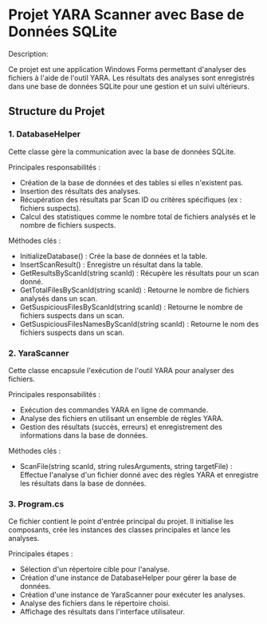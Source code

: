 # Projet YARA Scanner avec Base de Données SQLite
Description: 

Ce projet est une application Windows Forms permettant d'analyser des fichiers à l'aide de l'outil YARA. Les résultats des analyses sont enregistrés dans une base de données SQLite pour une gestion et un suivi ultérieurs.

## Structure du Projet
### 1. DatabaseHelper

Cette classe gère la communication avec la base de données SQLite.

Principales responsabilités :

- Création de la base de données et des tables si elles n'existent pas.  
- Insertion des résultats des analyses.  
- Récupération des résultats par Scan ID ou critères spécifiques (ex : fichiers suspects).  
- Calcul des statistiques comme le nombre total de fichiers analysés et le nombre de fichiers suspects.  

Méthodes clés :

- InitializeDatabase() : Crée la base de données et la table.  
- InsertScanResult() : Enregistre un résultat dans la table.  
- GetResultsByScanId(string scanId) : Récupère les résultats pour un scan donné.  
- GetTotalFilesByScanId(string scanId) : Retourne le nombre de fichiers analysés dans un scan.  
- GetSuspiciousFilesByScanId(string scanId) : Retourne le nombre de fichiers suspects dans un scan.
- GetSuspiciousFilesNamesByScanId(string scanId) : Retourne le nom des fichiers suspects dans un scan.

### 2. YaraScanner

Cette classe encapsule l'exécution de l'outil YARA pour analyser des fichiers.

Principales responsabilités :

- Exécution des commandes YARA en ligne de commande.  
- Analyse des fichiers en utilisant un ensemble de règles YARA.   
- Gestion des résultats (succès, erreurs) et enregistrement des informations dans la base de données.  

Méthodes clés :

- ScanFile(string scanId, string rulesArguments, string targetFile) : Effectue l'analyse d'un fichier donné avec des règles YARA et enregistre les résultats dans la base de données.  

### 3. Program.cs

Ce fichier contient le point d'entrée principal du projet. Il initialise les composants, crée les instances des classes principales et lance les analyses.  

Principales étapes :  
- Sélection d'un répertoire cible pour l'analyse.  
- Création d'une instance de DatabaseHelper pour gérer la base de données.  
- Création d'une instance de YaraScanner pour exécuter les analyses.  
- Analyse des fichiers dans le répertoire choisi.  
- Affichage des résultats dans l'interface utilisateur.  
